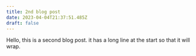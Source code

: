```yaml
---
title: 2nd blog post
date: 2023-04-04T21:37:51.485Z
draft: false
---
```

Hello, this is a second blog post. it has a long line at the start so that it will wrap.